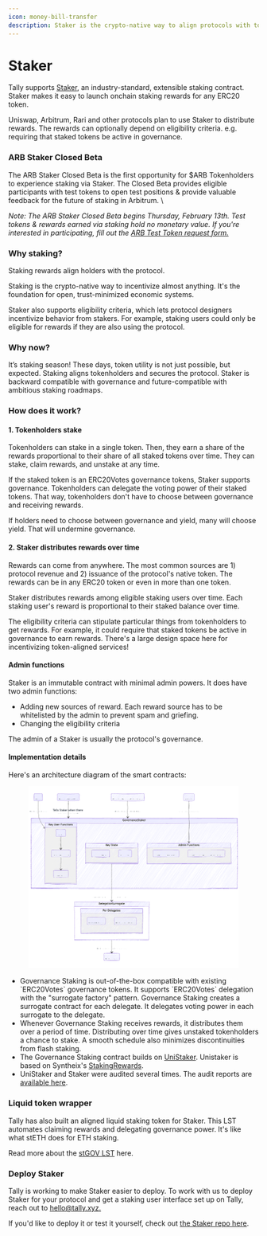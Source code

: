 ```yaml
---
icon: money-bill-transfer
description: Staker is the crypto-native way to align protocols with token holders
---
```


# Staker

Tally supports [Staker](https://github.com/withtally/staker), an industry-standard, extensible staking contract. Staker makes it easy to launch onchain staking rewards for any ERC20 token.

Uniswap, Arbitrum, Rari and other protocols plan to use Staker to distribute rewards. The rewards can optionally depend on eligibility criteria. e.g. requiring that staked tokens be active in governance.

### ARB Staker Closed Beta

The ARB Staker Closed Beta is the first opportunity for $ARB Tokenholders to experience staking via Staker. The Closed Beta provides eligible participants with test tokens to open test positions & provide valuable feedback for the future of staking in Arbitrum. \


_Note: The ARB Staker Closed Beta begins Thursday, February 13th. Test tokens & rewards earned via staking hold no monetary value. If you're interested in participating, fill out the_ [_ARB Test Token request form._](https://form.typeform.com/to/oBqpKWVS)

### Why staking?

Staking rewards align holders with the protocol.

Staking is the crypto-native way to incentivize almost anything. It's the foundation for open, trust-minimized economic systems.

Staker also supports eligibility criteria, which lets protocol designers incentivize behavior from stakers. For example, staking users could only be eligible for rewards if they are also using the protocol.

### Why now?

It’s staking season! These days, token utility is not just possible, but expected. Staking aligns tokenholders and secures the protocol. Staker is backward compatible with governance and future-compatible with ambitious staking roadmaps.

### How does it work?

#### **1. Tokenholders stake**

Tokenholders can stake in a single token. Then, they earn a share of the rewards proportional to their share of all staked tokens over time. They can stake, claim rewards, and unstake at any time.

If the staked token is an ERC20Votes governance tokens, Staker supports governance. Tokenholders can delegate the voting power of their staked tokens. That way, tokenholders don't have to choose between governance and receiving rewards.

If holders need to choose between governance and yield, many will choose yield. That will undermine governance.

#### **2. Staker distributes rewards over time**

Rewards can come from anywhere. The most common sources are 1) protocol revenue and 2) issuance of the protocol's native token. The rewards can be in any ERC20 token or even in more than one token.

Staker distributes rewards among eligible staking users over time. Each staking user's reward is proportional to their staked balance over time.

The eligibility criteria can stipulate particular things from tokenholders to get rewards. For example, it could require that staked tokens be active in governance to earn rewards. There's a large design space here for incentivizing token-aligned services!

#### Admin functions

Staker is an immutable contract with minimal admin powers. It does have two admin functions:

* Adding new sources of reward. Each reward source has to be whitelisted by the admin to prevent spam and griefing.
* Changing the eligibility criteria

The admin of a Staker is usually the protocol's governance.

#### **Implementation details**

Here's an architecture diagram of the smart contracts:

<figure><img src="../../../.gitbook/assets/governance-staking.png" alt=""><figcaption></figcaption></figure>

* Governance Staking is out-of-the-box compatible with existing \`ERC20Votes\` governance tokens. It supports \`ERC20Votes\` delegation with the "surrogate factory" pattern. Governance Staking creates a surrogate contract for each delegate. It delegates voting power in each surrogate to the delegate.
* Whenever Governance Staking receives rewards, it distributes them over a period of time. Distributing over time gives unstaked tokenholders a chance to stake. A smooth schedule also minimizes discontinuities from flash staking.
* The Governance Staking contract builds on [UniStaker](https://github.com/uniswapfoundation/UniStaker). Unistaker is based on Syntheix's [StakingRewards](https://github.com/Synthetixio/synthetix/blob/develop/contracts/StakingRewards.sol).
* UniStaker and Staker were audited several times. The audit reports are [available here](https://github.com/withtally/staker/tree/main/audits/unistaker).

### Liquid token wrapper

Tally has also built an aligned liquid staking token for Staker. This LST automates claiming rewards and delegating governance power. It's like what stETH does for ETH staking.

Read more about the [stGOV LST](stgov-lst.md) here.

### Deploy Staker

Tally is working to make Staker easier to deploy. To work with us to deploy Staker for your protocol and get a staking user interface set up on Tally, reach out to [hello@tally.xyz.](mailto:hello@tally.xyz)&#x20;

If you'd like to deploy it or test it yourself, check out [the Staker repo here](https://github.com/withtally/staker).
